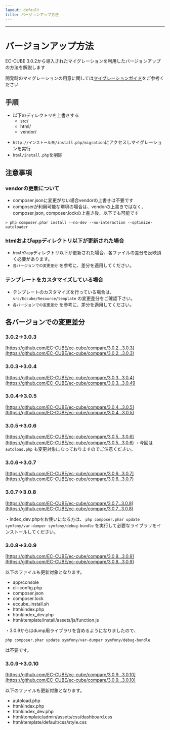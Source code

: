 ```yaml
---
layout: default
title: バージョンアップ方法
---
```


---

# バージョンアップ方法

EC-CUBE 3.0.2から導入されたマイグレーションを利用したバージョンアップの方法を解説します

開発時のマイグレーションの用意に関しては[マイグレーションガイド](migration.html)をご参考ください

## 手順

- 以下のディレクトリを上書きする
    - src/
    - html/
    - vendor/
+ `http://インストール先/install.php/migration`にアクセスしマイグレーションを実行
+ `html/install.php`を削除

## 注意事項

### vendorの更新について

* composer.jsonに変更がない場合vendorの上書きは不要です
* composerが利用可能な環境の場合は、vendorの上書きではなく、composer.json, composer.lockの上書き後、以下でも可能です

```
> php composer.phar install --no-dev --no-interaction --optimize-autoloader
```

### htmlおよびappディレクトリ以下が更新された場合

* `html`や`app`ディレクトリ以下が更新された場合、各ファイルの差分を反映頂く必要があります。
* `各バージョンでの変更差分` を参考に、差分を適用してください。

### テンプレートをカスタマイズしている場合 

* テンプレートのカスタマイズを行っている場合は、`src/Eccube/Resource/template` の変更差分をご確認下さい。
* `各バージョンでの変更差分` を参考に、差分を適用してください。

## 各バージョンでの変更差分

### 3.0.2→3.0.3

[https://github.com/EC-CUBE/ec-cube/compare/3.0.2...3.0.3](https://github.com/EC-CUBE/ec-cube/compare/3.0.2...3.0.3)

### 3.0.3→3.0.4

[https://github.com/EC-CUBE/ec-cube/compare/3.0.3...3.0.4](https://github.com/EC-CUBE/ec-cube/compare/3.0.3...3.0.49

### 3.0.4→3.0.5

[https://github.com/EC-CUBE/ec-cube/compare/3.0.4...3.0.5](https://github.com/EC-CUBE/ec-cube/compare/3.0.4...3.0.5)

### 3.0.5→3.0.6

[https://github.com/EC-CUBE/ec-cube/compare/3.0.5...3.0.6](https://github.com/EC-CUBE/ec-cube/compare/3.0.5...3.0.6)
・今回は `autoload.php` も変更対象になっておりますのでご注意ください。

### 3.0.6→3.0.7

[https://github.com/EC-CUBE/ec-cube/compare/3.0.6...3.0.7](https://github.com/EC-CUBE/ec-cube/compare/3.0.6...3.0.7)

### 3.0.7→3.0.8

[https://github.com/EC-CUBE/ec-cube/compare/3.0.7...3.0.8](https://github.com/EC-CUBE/ec-cube/compare/3.0.7...3.0.8)

・index_dev.phpをお使いになる方は、
``` php composer.phar update symfony/var-dumper symfony/debug-bundle ```
を実行して必要なライブラリをインストールしてください。

### 3.0.8→3.0.9

[https://github.com/EC-CUBE/ec-cube/compare/3.0.8...3.0.9](https://github.com/EC-CUBE/ec-cube/compare/3.0.8...3.0.9)

以下のファイルも更新対象となります。

- app/console
- cli-config.php
- composer.json
- composer.lock
- eccube_install.sh
- html/index.php
- html/index_dev.php
- html/template/install/assets/js/function.js


・3.0.9からはdump用ライブラリを含めるようになりましたので、  
```
php composer.phar update symfony/var-dumper symfony/debug-bundle
```  
は不要です。

### 3.0.9→3.0.10

[https://github.com/EC-CUBE/ec-cube/compare/3.0.9...3.0.10](https://github.com/EC-CUBE/ec-cube/compare/3.0.9...3.0.10)

以下のファイルも更新対象となります。

- autoload.php
- html/index.php
- html/index_dev.php
- html/template/admin/assets/css/dashboard.css
- html/template/default/css/style.css

